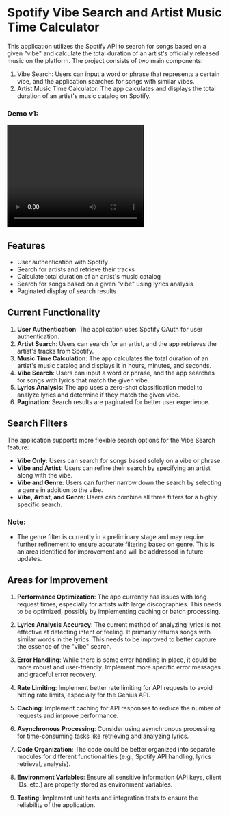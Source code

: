 # Spotify Vibe Search and Artist Music Time Calculator

This application utilizes the Spotify API to search for songs based on a given "vibe" and calculate the total duration of an artist's officially released music on the platform. The project consists of two main components:

1.  Vibe Search: Users can input a word or phrase that represents a certain vibe, and the application searches for songs with similar vibes.
2.  Artist Music Time Calculator: The app calculates and displays the total duration of an artist's music catalog on Spotify.

### Demo v1:
<video src="./assets/vid/SpotiVibe-v1-demo.mp4" width="320" height="240" controls></video>

## Features

-   User authentication with Spotify
-   Search for artists and retrieve their tracks
-   Calculate total duration of an artist's music catalog
-   Search for songs based on a given "vibe" using lyrics analysis
-   Paginated display of search results

## Current Functionality

1.  **User Authentication**: The application uses Spotify OAuth for user authentication.
2.  **Artist Search**: Users can search for an artist, and the app retrieves the artist's tracks from Spotify.
3.  **Music Time Calculation**: The app calculates the total duration of an artist's music catalog and displays it in hours, minutes, and seconds.
4.  **Vibe Search**: Users can input a word or phrase, and the app searches for songs with lyrics that match the given vibe.
5.  **Lyrics Analysis**: The app uses a zero-shot classification model to analyze lyrics and determine if they match the given vibe.
6.  **Pagination**: Search results are paginated for better user experience.

## Search Filters

The application supports more flexible search options for the Vibe Search feature:

- **Vibe Only**: Users can search for songs based solely on a vibe or phrase.
- **Vibe and Artist**: Users can refine their search by specifying an artist along with the vibe.
- **Vibe and Genre**: Users can further narrow down the search by selecting a genre in addition to the vibe.
- **Vibe, Artist, and Genre**: Users can combine all three filters for a highly specific search.

### Note:
- The genre filter is currently in a preliminary stage and may require further refinement to ensure accurate filtering based on genre. This is an area identified for improvement and will be addressed in future updates.

## Areas for Improvement

1.  **Performance Optimization**: The app currently has issues with long request times, especially for artists with large discographies. This needs to be optimized, possibly by implementing caching or batch processing.

2.  **Lyrics Analysis Accuracy**: The current method of analyzing lyrics is not effective at detecting intent or feeling. It primarily returns songs with similar words in the lyrics. This needs to be improved to better capture the essence of the "vibe" search.

3.  **Error Handling**: While there is some error handling in place, it could be more robust and user-friendly. Implement more specific error messages and graceful error recovery.

4.  **Rate Limiting**: Implement better rate limiting for API requests to avoid hitting rate limits, especially for the Genius API.

5.  **Caching**: Implement caching for API responses to reduce the number of requests and improve performance.

6.  **Asynchronous Processing**: Consider using asynchronous processing for time-consuming tasks like retrieving and analyzing lyrics.

7.  **Code Organization**: The code could be better organized into separate modules for different functionalities (e.g., Spotify API handling, lyrics retrieval, analysis).

8.  **Environment Variables**: Ensure all sensitive information (API keys, client IDs, etc.) are properly stored as environment variables.

9. **Testing**: Implement unit tests and integration tests to ensure the reliability of the application.

